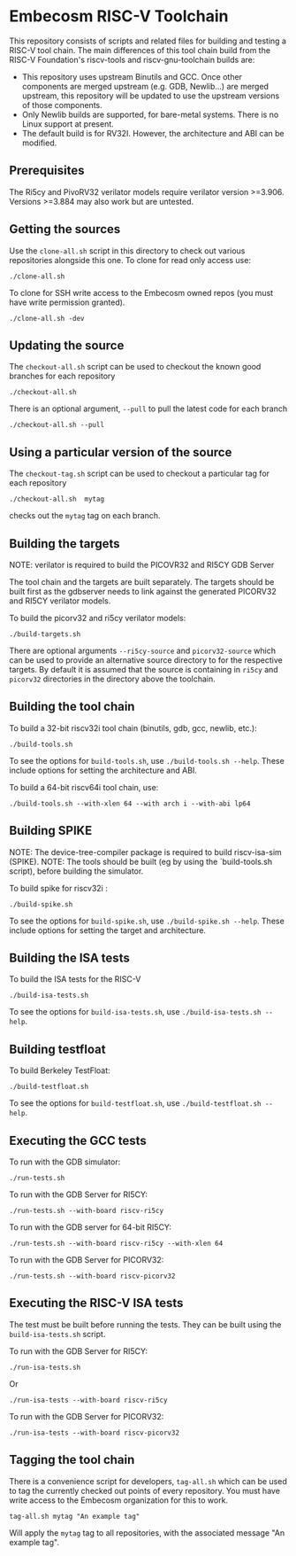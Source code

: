 Embecosm RISC-V Toolchain
=========================

This repository consists of scripts and related files for building and testing a
RISC-V tool chain. The main differences of this tool chain build from the RISC-V
Foundation's riscv-tools and riscv-gnu-toolchain builds are:

- This repository uses upstream Binutils and GCC. Once other components are
  merged upstream (e.g. GDB, Newlib...) are merged upstream, this repository
  will be updated to use the upstream versions of those components.
- Only Newlib builds are supported, for bare-metal systems. There is no Linux
  support at present.
- The default build is for RV32I. However, the architecture and ABI can be
modified.

Prerequisites
-------------

The Ri5cy and PivoRV32 verilator models require verilator version >=3.906.
Versions >=3.884 may also work but are untested.

Getting the sources
-------------------

Use the `clone-all.sh` script in this directory to check out various
repositories alongside this one. To clone for read only access use:

```
./clone-all.sh
```

To clone for SSH write access to the Embecosm owned repos (you must have write
permission granted).

```
./clone-all.sh -dev
```

Updating the source
-------------------

The `checkout-all.sh` script can be used to checkout the known good branches
for each repository

```
./checkout-all.sh
```

There is an optional argument, `--pull`  to pull the latest code for each branch

```
./checkout-all.sh --pull
```

Using a particular version of the source
----------------------------------------

The `checkout-tag.sh` script can be used to checkout a particular tag for each
repository

```
./checkout-all.sh  mytag
```

checks out the `mytag` tag on each branch.

Building the targets
--------------------

NOTE: verilator is required to build the PICOVR32 and RI5CY GDB Server

The tool chain and the targets are built separately. The targets
should be built first as the gdbserver needs to link against 
the generated PICORV32 and RI5CY verilator models.

To build the picorv32 and ri5cy verilator models:

```
./build-targets.sh
```

There are optional arguments `--ri5cy-source` and `picorv32-source`
which can be used to provide an alternative source directory to
for the respective targets. By default it is assumed that the
source is containing in `ri5cy` and `picorv32` directories in the
directory above the toolchain.

Building the tool chain
-----------------------

To build a 32-bit riscv32i tool chain (binutils, gdb, gcc, newlib, etc.):

```
./build-tools.sh
```

To see the options for `build-tools.sh`, use `./build-tools.sh --help`.
These include options for setting the architecture and ABI.

To build a 64-bit riscv64i tool chain, use:

```
./build-tools.sh --with-xlen 64 --with arch i --with-abi lp64
```

Building SPIKE
--------------

NOTE: The device-tree-compiler package is required to build riscv-isa-sim
(SPIKE).
NOTE: The tools should be built (eg by using the `build-tools.sh script),
before building the simulator.

To build spike for riscv32i :

```
./build-spike.sh
```

To see the options for `build-spike.sh`, use `./build-spike.sh --help`.
These include options for setting the target and architecture.

Building the ISA tests
----------------------

To build the ISA tests for the RISC-V

```
./build-isa-tests.sh
```

To see the options for `build-isa-tests.sh`, use
`./build-isa-tests.sh --help`.

Building testfloat
------------------

To build Berkeley TestFloat:

```
./build-testfloat.sh
```

To see the options for `build-testfloat.sh`, use `./build-testfloat.sh --help`.

Executing the GCC tests
-----------------------

To run with the GDB simulator:

```
./run-tests.sh
```

To run with the GDB Server for RI5CY:
```
./run-tests.sh --with-board riscv-ri5cy
```

To run with the GDB server for 64-bit RI5CY:
```
./run-tests.sh --with-board riscv-ri5cy --with-xlen 64
```

To run with the GDB Server for PICORV32:

```
./run-tests.sh --with-board riscv-picorv32
```

Executing the RISC-V ISA tests
------------------------------

The test must be built before running the tests. They can be built
using the `build-isa-tests.sh` script.

To run with the GDB Server for RI5CY:

```
./run-isa-tests.sh
```

Or

```
./run-isa-tests --with-board riscv-ri5cy
```

To run with the GDB Server for PICORV32:

```
./run-isa-tests --with-board riscv-picorv32
```

Tagging the tool chain
----------------------

There is a convenience script for developers, `tag-all.sh` which can be used
to tag the currently checked out points of every repository.  You must have
write access to the Embecosm organization for this to work.

```
tag-all.sh mytag "An example tag"
```

Will apply the `mytag` tag to all repositories, with the associated message
"An example tag".

